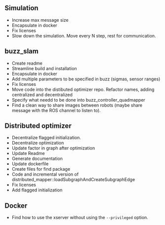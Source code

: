## Simulation
- Increase max message size
- Encapsulate in docker
- Fix licenses
- Slow down the simulation. Move every N step, rest for communication.

## buzz_slam
- Create readme
- Streamline build and installation
- Encapsulate in docker
- Add multiple parameters to be specified in buzz (sigmas, sensor ranges)
- Fix licenses
- Move code into the distibuted optimizer repo. Refactor names, adding centralized and decentralized
- Specify what needd to be done into buzz_controller_quadmapper
- Find a clean way to share images between robots (maybe share message with the ROS channel to listen to).

## Distributed optimizer
- Decentralize flagged initialization.
- Decentralize optimization
- Update factor in graph after optimization
- Update Readme
- Generate documentation
- Update dockerfile
- Create files for find package
- Code and incremental version of distributed_mapper::loadSubgraphAndCreateSubgraphEdge
- Fix licenses
- Add flagged initialization

## Docker
- Find how to use the xserver without using the `--privileged` option. 